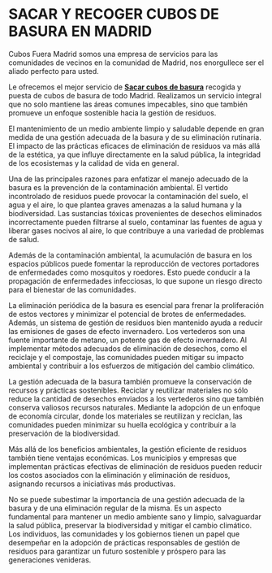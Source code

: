 # SACAR Y RECOGER CUBOS DE BASURA EN MADRID

Cubos Fuera Madrid somos una empresa de servicios para las comunidades de vecinos en la comunidad de Madrid, nos enorgullece ser el aliado perfecto para usted.

Le ofrecemos el mejor servicio de [**Sacar cubos de basura**](https://cubosfueramadrid.es/) recogida y puesta de cubos de basura de todo Madrid. Realizamos un servicio integral que no solo mantiene las áreas comunes impecables, sino que también promueve un enfoque sostenible hacia la gestión de residuos.

El mantenimiento de un medio ambiente limpio y saludable depende en gran medida de una gestión adecuada de la basura y de su eliminación rutinaria. El impacto de las prácticas eficaces de eliminación de residuos va más allá de la estética, ya que influye directamente en la salud pública, la integridad de los ecosistemas y la calidad de vida en general.

Una de las principales razones para enfatizar el manejo adecuado de la basura es la prevención de la contaminación ambiental. El vertido incontrolado de residuos puede provocar la contaminación del suelo, el agua y el aire, lo que plantea graves amenazas a la salud humana y la biodiversidad. Las sustancias tóxicas provenientes de desechos eliminados incorrectamente pueden filtrarse al suelo, contaminar las fuentes de agua y liberar gases nocivos al aire, lo que contribuye a una variedad de problemas de salud.

Además de la contaminación ambiental, la acumulación de basura en los espacios públicos puede fomentar la reproducción de vectores portadores de enfermedades como mosquitos y roedores. Esto puede conducir a la propagación de enfermedades infecciosas, lo que supone un riesgo directo para el bienestar de las comunidades.

La eliminación periódica de la basura es esencial para frenar la proliferación de estos vectores y minimizar el potencial de brotes de enfermedades. Además, un sistema de gestión de residuos bien mantenido ayuda a reducir las emisiones de gases de efecto invernadero. Los vertederos son una fuente importante de metano, un potente gas de efecto invernadero. Al implementar métodos adecuados de eliminación de desechos, como el reciclaje y el compostaje, las comunidades pueden mitigar su impacto ambiental y contribuir a los esfuerzos de mitigación del cambio climático.

La gestión adecuada de la basura también promueve la conservación de recursos y prácticas sostenibles. Reciclar y reutilizar materiales no sólo reduce la cantidad de desechos enviados a los vertederos sino que también conserva valiosos recursos naturales. Mediante la adopción de un enfoque de economía circular, donde los materiales se reutilizan y reciclan, las comunidades pueden minimizar su huella ecológica y contribuir a la preservación de la biodiversidad.

Más allá de los beneficios ambientales, la gestión eficiente de residuos también tiene ventajas económicas. Los municipios y empresas que implementan prácticas efectivas de eliminación de residuos pueden reducir los costos asociados con la eliminación y eliminación de residuos, asignando recursos a iniciativas más productivas.

No se puede subestimar la importancia de una gestión adecuada de la basura y de una eliminación regular de la misma. Es un aspecto fundamental para mantener un medio ambiente sano y limpio, salvaguardar la salud pública, preservar la biodiversidad y mitigar el cambio climático. Los individuos, las comunidades y los gobiernos tienen un papel que desempeñar en la adopción de prácticas responsables de gestión de residuos para garantizar un futuro sostenible y próspero para las generaciones venideras.
